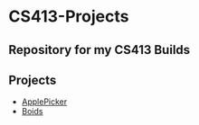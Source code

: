 # CS413-Projects
Repository for my CS413 Builds
---
## Projects
- [ApplePicker](https://cmd644.github.io/CS413-Projects/ApplePicker)
- [Boids](https://cmd644.github.io/CS413-Projects/Boids)
